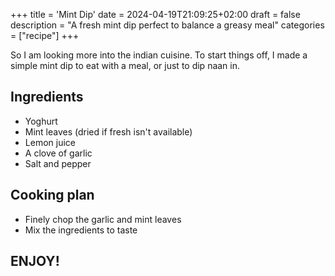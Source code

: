 +++
title = 'Mint Dip'
date = 2024-04-19T21:09:25+02:00
draft = false
description = "A fresh mint dip perfect to balance a greasy meal"
categories = ["recipe"]
+++

So I am looking more into the indian cuisine. To start things off, I made a simple mint dip to eat with a meal, or just to dip naan in. 

## Ingredients
- Yoghurt
- Mint leaves (dried if fresh isn't available)
- Lemon juice
- A clove of garlic
- Salt and pepper

## Cooking plan
- Finely chop the garlic and mint leaves
- Mix the ingredients to taste

## ENJOY!

